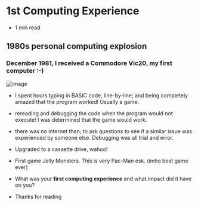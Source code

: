 # 1st Computing Experience

- 1 min read

## 1980s personal computing explosion
### December 1981, I received a Commodore Vic20, my first computer :-)

![image](https://user-images.githubusercontent.com/23141638/196399443-ab673457-95cb-440d-876b-09a5f1b20858.png)

- I spent hours typing in BASIC code, line-by-line; and being completely amazed that the program worked! Usually a game.

- rereading and debugging the code when the program would not execute! I was determined that the game would work.

- there was no internet then; to ask questions to see if a similar issue was experienced by someone else. Debugging was all trial and error.

- Upgraded to a cassette drive, wahoo!

- First game Jelly Monsters. This is very Pac-Man esk. (imho best game ever)

- What was your **first computing experience** and what impact did it have on you?

- Thanks for reading
